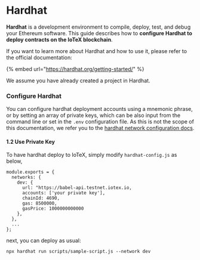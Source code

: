 # Hardhat

**Hardhat** is a development environment to compile, deploy, test, and debug your Ethereum software. This guide describes how to **configure Hardhat to deploy contracts on the IoTeX blockchain**.

If you want to learn more about Hardhat and how to use it, please refer to the official documentation:

{% embed url="https://hardhat.org/getting-started/" %}

We assume you have already created a project in Hardhat.

### Configure Hardhat

You can configure hardhat deployment accounts using a mnemonic phrase, or by setting an array of private keys, which can be also input from the command line or set in the `.env` configuration file. As this is not the scope of this documentation, we refer you to the [hardhat network configuration docs](https://hardhat.org/config/#hardhat-network).&#x20;

#### 1.2 Use Private Key

To have hardhat deploy to IoTeX, simply modify `hardhat-config.js` as below,

```
module.exports = {
  networks: {
    dev: {
      url: "https://babel-api.testnet.iotex.io,
      accounts: ['your private key'],
      chainId: 4690,
      gas: 8500000,
      gasPrice: 1000000000000
    },
  },
  ...
};
```

next, you can deploy as usual:

```
npx hardhat run scripts/sample-script.js --network dev
```
